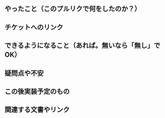 ## やったこと（このプルリクで何をしたのか？）


## チケットへのリンク


## できるようになること（あれば。無いなら「無し」でOK）


## 疑問点や不安


## この後実装予定のもの


## 関連する文書やリンク
